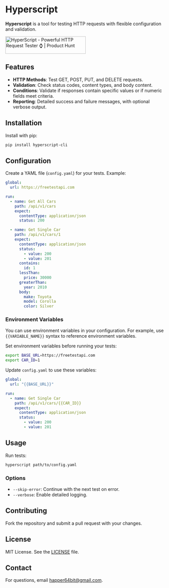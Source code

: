 # Hyperscript

**Hyperscript** is a tool for testing HTTP requests with flexible configuration and validation.

<a href="https://www.producthunt.com/posts/hyperscript?embed=true&utm_source=badge-featured&utm_medium=badge&utm_souce=badge-hyperscript" target="_blank"><img src="https://api.producthunt.com/widgets/embed-image/v1/featured.svg?post_id=476454&theme=light" alt="HyperScript - Powerful&#0032;HTTP&#0032;Request&#0032;Tester&#0032;⌚ | Product Hunt" style="width: 250px; height: 54px;" width="250" height="54" /></a>

## Features

- **HTTP Methods**: Test GET, POST, PUT, and DELETE requests.
- **Validation**: Check status codes, content types, and body content.
- **Conditions**: Validate if responses contain specific values or if numeric fields meet criteria.
- **Reporting**: Detailed success and failure messages, with optional verbose output.

## Installation

Install with pip:

```bash
pip install hyperscript-cli
```

## Configuration

Create a YAML file (`config.yaml`) for your tests. Example:

```yaml
global:
  url: https://freetestapi.com

run:
  - name: Get All Cars
    path: /api/v1/cars
    expect:
      contentType: application/json
      status: 200

  - name: Get Single Car
    path: /api/v1/cars/1
    expect:
      contentType: application/json
      status:
        - value: 200
        - value: 201
      contains:
        id: 1
      lessThan:
        price: 30000
      greaterThan:
        year: 2010
      body:
        make: Toyota
        model: Corolla
        color: Silver
```

### Environment Variables

You can use environment variables in your configuration. For example, use `{{VARIABLE_NAME}}` syntax to reference environment variables. 

Set environment variables before running your tests:

```bash
export BASE_URL=https://freetestapi.com
export CAR_ID=1
```

Update `config.yaml` to use these variables:

```yaml
global:
  url: "{{BASE_URL}}"

run:
  - name: Get Single Car
    path: /api/v1/cars/{{CAR_ID}}
    expect:
      contentType: application/json
      status:
        - value: 200
        - value: 201
```

## Usage

Run tests:

```bash
hyperscript path/to/config.yaml
```

### Options

- `--skip-error`: Continue with the next test on error.
- `--verbose`: Enable detailed logging.

## Contributing

Fork the repository and submit a pull request with your changes.

## License

MIT License. See the [LICENSE](LICENSE) file.

## Contact

For questions, email [happer64bit@gmail.com](mailto:happer64bit@gmail.com).

